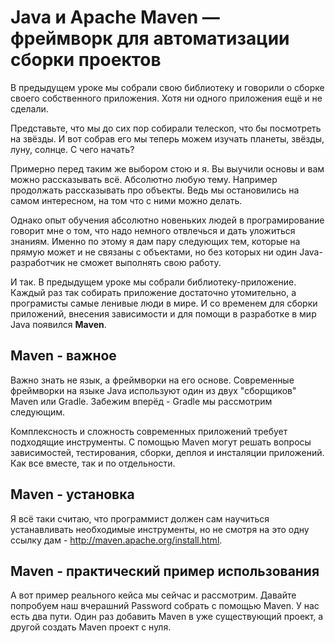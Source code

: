 # Java и Apache Maven — фреймворк для автоматизации сборки проектов

В предыдущем уроке мы собрали свою библиотеку и говорили о сборке своего собственного приложения. Хотя ни одного приложения ещё и не сделали.

Представьте, что мы до сих пор собирали телескоп, что бы посмотреть на звёзды. И вот собрав его мы теперь можем изучать планеты, звёзды, луну, солнце. С чего начать?

Примерно перед таким же выбором стою и я. Вы выучили основы и вам можно рассказывать всё. Абсолютно любую тему. Например продолжать рассказывать про объекты. Ведь мы остановились на самом интересном, на том что с ними можно делать.

Однако опыт обучения абсолютно новеньких людей в програмирование говорит мне о том, что надо немного отвлечься и дать уложиться знаниям. Именно по этому я дам пару следующих тем, которые на прямую может и не связаны с объектами, но без которых ни один Java-разработчик не сможет выполнять свою работу.

И так. В предыдущем уроке мы собрали библиотеку-приложение. Каждый раз так собирать приложение достаточно утомительно, а програмисты самые ленивые люди в мире. И со временем для сборки приложений, внесения зависимости и для помощи в разработке в мир Java появился **Maven**.

## Maven - важное

Важно знать не язык, а фреймворки на его основе. Современные фреймворки на языке Java используют один из двух "сборщиков" Maven или Gradle. Забежим вперёд - Gradle мы рассмотрим следующим. 

Комплексность и сложность современных приложений требует подходящие инструменты. С помощью Maven могут решать вопросы зависимостей, тестирования, сборки, деплоя и инсталяции приложений. Как все вместе, так и по отдельности.

## Maven - установка

Я всё таки считаю, что программист должен сам научиться устанавливать необходимые инструменты, но не смотря на это одну ссылку дам - http://maven.apache.org/install.html.

## Maven - практический пример использования

А вот пример реального кейса мы сейчас и рассмотрим.
Давайте попробуем наш вчерашний Password собрать с помощью Maven. У нас есть два пути. Один раз добавить Maven в уже существующий проект, а другой создать Maven проект с нуля. 


